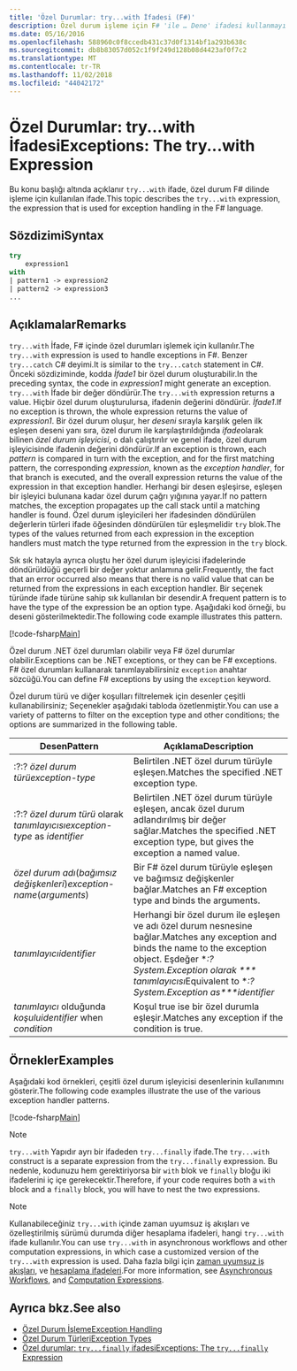 ```yaml
---
title: 'Özel Durumlar: try...with İfadesi (F#)'
description: Özel durum işleme için F# 'ile … Dene' ifadesi kullanmayı öğrenin.
ms.date: 05/16/2016
ms.openlocfilehash: 588960c0f8ccedb431c37d0f1314bf1a293b638c
ms.sourcegitcommit: db8b83057d052c1f9f249d128b08d4423af0f7c2
ms.translationtype: MT
ms.contentlocale: tr-TR
ms.lasthandoff: 11/02/2018
ms.locfileid: "44042172"
---
```

# <a name="exceptions-the-trywith-expression"></a><span data-ttu-id="8b889-103">Özel Durumlar: try...with İfadesi</span><span class="sxs-lookup"><span data-stu-id="8b889-103">Exceptions: The try...with Expression</span></span>

<span data-ttu-id="8b889-104">Bu konu başlığı altında açıklanır `try...with` ifade, özel durum F# dilinde işleme için kullanılan ifade.</span><span class="sxs-lookup"><span data-stu-id="8b889-104">This topic describes the `try...with` expression, the expression that is used for exception handling in the F# language.</span></span>

## <a name="syntax"></a><span data-ttu-id="8b889-105">Sözdizimi</span><span class="sxs-lookup"><span data-stu-id="8b889-105">Syntax</span></span>

```fsharp
try
    expression1
with
| pattern1 -> expression2
| pattern2 -> expression3
...
```

## <a name="remarks"></a><span data-ttu-id="8b889-106">Açıklamalar</span><span class="sxs-lookup"><span data-stu-id="8b889-106">Remarks</span></span>

<span data-ttu-id="8b889-107">`try...with` İfade, F# içinde özel durumları işlemek için kullanılır.</span><span class="sxs-lookup"><span data-stu-id="8b889-107">The `try...with` expression is used to handle exceptions in F#.</span></span> <span data-ttu-id="8b889-108">Benzer `try...catch` C# deyimi.</span><span class="sxs-lookup"><span data-stu-id="8b889-108">It is similar to the `try...catch` statement in C#.</span></span> <span data-ttu-id="8b889-109">Önceki sözdiziminde, kodda *İfade1* bir özel durum oluşturabilir.</span><span class="sxs-lookup"><span data-stu-id="8b889-109">In the preceding syntax, the code in *expression1* might generate an exception.</span></span> <span data-ttu-id="8b889-110">`try...with` İfade bir değer döndürür.</span><span class="sxs-lookup"><span data-stu-id="8b889-110">The `try...with` expression returns a value.</span></span> <span data-ttu-id="8b889-111">Hiçbir özel durum oluşturulursa, ifadenin değerini döndürür. *İfade1*.</span><span class="sxs-lookup"><span data-stu-id="8b889-111">If no exception is thrown, the whole expression returns the value of *expression1*.</span></span> <span data-ttu-id="8b889-112">Bir özel durum oluşur, her *deseni* sırayla karşılık gelen ilk eşleşen deseni yanı sıra, özel durum ile karşılaştırıldığında *ifade*olarak bilinen *özel durum işleyicisi*, o dalı çalıştırılır ve genel ifade, özel durum işleyicisinde ifadenin değerini döndürür.</span><span class="sxs-lookup"><span data-stu-id="8b889-112">If an exception is thrown, each *pattern* is compared in turn with the exception, and for the first matching pattern, the corresponding *expression*, known as the *exception handler*, for that branch is executed, and the overall expression returns the value of the expression in that exception handler.</span></span> <span data-ttu-id="8b889-113">Herhangi bir desen eşleşirse, eşleşen bir işleyici bulunana kadar özel durum çağrı yığınına yayar.</span><span class="sxs-lookup"><span data-stu-id="8b889-113">If no pattern matches, the exception propagates up the call stack until a matching handler is found.</span></span> <span data-ttu-id="8b889-114">Özel durum işleyicileri her ifadesinden döndürülen değerlerin türleri ifade öğesinden döndürülen tür eşleşmelidir `try` blok.</span><span class="sxs-lookup"><span data-stu-id="8b889-114">The types of the values returned from each expression in the exception handlers must match the type returned from the expression in the `try` block.</span></span>

<span data-ttu-id="8b889-115">Sık sık hatayla ayrıca oluştu her özel durum işleyicisi ifadelerinde döndürüldüğü geçerli bir değer yoktur anlamına gelir.</span><span class="sxs-lookup"><span data-stu-id="8b889-115">Frequently, the fact that an error occurred also means that there is no valid value that can be returned from the expressions in each exception handler.</span></span> <span data-ttu-id="8b889-116">Bir seçenek türünde ifade türüne sahip sık kullanılan bir desendir.</span><span class="sxs-lookup"><span data-stu-id="8b889-116">A frequent pattern is to have the type of the expression be an option type.</span></span> <span data-ttu-id="8b889-117">Aşağıdaki kod örneği, bu deseni gösterilmektedir.</span><span class="sxs-lookup"><span data-stu-id="8b889-117">The following code example illustrates this pattern.</span></span>

[!code-fsharp[Main](../../../../samples/snippets/fsharp/lang-ref-2/snippet5601.fs)]

<span data-ttu-id="8b889-118">Özel durum .NET özel durumları olabilir veya F# özel durumlar olabilir.</span><span class="sxs-lookup"><span data-stu-id="8b889-118">Exceptions can be .NET exceptions, or they can be F# exceptions.</span></span> <span data-ttu-id="8b889-119">F# özel durumları kullanarak tanımlayabilirsiniz `exception` anahtar sözcüğü.</span><span class="sxs-lookup"><span data-stu-id="8b889-119">You can define F# exceptions by using the `exception` keyword.</span></span>

<span data-ttu-id="8b889-120">Özel durum türü ve diğer koşulları filtrelemek için desenler çeşitli kullanabilirsiniz; Seçenekler aşağıdaki tabloda özetlenmiştir.</span><span class="sxs-lookup"><span data-stu-id="8b889-120">You can use a variety of patterns to filter on the exception type and other conditions; the options are summarized in the following table.</span></span>

|<span data-ttu-id="8b889-121">Desen</span><span class="sxs-lookup"><span data-stu-id="8b889-121">Pattern</span></span>|<span data-ttu-id="8b889-122">Açıklama</span><span class="sxs-lookup"><span data-stu-id="8b889-122">Description</span></span>|
|-------|-----------|
|<span data-ttu-id="8b889-123">:?</span><span class="sxs-lookup"><span data-stu-id="8b889-123">:?</span></span> <span data-ttu-id="8b889-124">*özel durum türü*</span><span class="sxs-lookup"><span data-stu-id="8b889-124">*exception-type*</span></span>|<span data-ttu-id="8b889-125">Belirtilen .NET özel durum türüyle eşleşen.</span><span class="sxs-lookup"><span data-stu-id="8b889-125">Matches the specified .NET exception type.</span></span>|
|<span data-ttu-id="8b889-126">:?</span><span class="sxs-lookup"><span data-stu-id="8b889-126">:?</span></span> <span data-ttu-id="8b889-127">*özel durum türü* olarak *tanımlayıcısı*</span><span class="sxs-lookup"><span data-stu-id="8b889-127">*exception-type* as *identifier*</span></span>|<span data-ttu-id="8b889-128">Belirtilen .NET özel durum türüyle eşleşen, ancak özel durum adlandırılmış bir değer sağlar.</span><span class="sxs-lookup"><span data-stu-id="8b889-128">Matches the specified .NET exception type, but gives the exception a named value.</span></span>|
|<span data-ttu-id="8b889-129">*özel durum adı*(*bağımsız değişkenleri*)</span><span class="sxs-lookup"><span data-stu-id="8b889-129">*exception-name*(*arguments*)</span></span>|<span data-ttu-id="8b889-130">Bir F# özel durum türüyle eşleşen ve bağımsız değişkenler bağlar.</span><span class="sxs-lookup"><span data-stu-id="8b889-130">Matches an F# exception type and binds the arguments.</span></span>|
|<span data-ttu-id="8b889-131">*tanımlayıcı*</span><span class="sxs-lookup"><span data-stu-id="8b889-131">*identifier*</span></span>|<span data-ttu-id="8b889-132">Herhangi bir özel durum ile eşleşen ve adı özel durum nesnesine bağlar.</span><span class="sxs-lookup"><span data-stu-id="8b889-132">Matches any exception and binds the name to the exception object.</span></span> <span data-ttu-id="8b889-133">Eşdeğer \**:? System.Exception olarak \*\*\* tanımlayıcısı*</span><span class="sxs-lookup"><span data-stu-id="8b889-133">Equivalent to \**:? System.Exception as\*\*\*identifier*</span></span>|
|<span data-ttu-id="8b889-134">*tanımlayıcı* olduğunda *koşulu*</span><span class="sxs-lookup"><span data-stu-id="8b889-134">*identifier* when *condition*</span></span>|<span data-ttu-id="8b889-135">Koşul true ise bir özel durumla eşleşir.</span><span class="sxs-lookup"><span data-stu-id="8b889-135">Matches any exception if the condition is true.</span></span>|

## <a name="examples"></a><span data-ttu-id="8b889-136">Örnekler</span><span class="sxs-lookup"><span data-stu-id="8b889-136">Examples</span></span>

<span data-ttu-id="8b889-137">Aşağıdaki kod örnekleri, çeşitli özel durum işleyicisi desenlerinin kullanımını gösterir.</span><span class="sxs-lookup"><span data-stu-id="8b889-137">The following code examples illustrate the use of the various exception handler patterns.</span></span>

[!code-fsharp[Main](../../../../samples/snippets/fsharp/lang-ref-2/snippet5602.fs)]

>[!NOTE]
<span data-ttu-id="8b889-138">`try...with` Yapıdır ayrı bir ifadeden `try...finally` ifade.</span><span class="sxs-lookup"><span data-stu-id="8b889-138">The `try...with` construct is a separate expression from the `try...finally` expression.</span></span> <span data-ttu-id="8b889-139">Bu nedenle, kodunuzu hem gerektiriyorsa bir `with` blok ve `finally` bloğu iki ifadelerini iç içe gerekecektir.</span><span class="sxs-lookup"><span data-stu-id="8b889-139">Therefore, if your code requires both a `with` block and a `finally` block, you will have to nest the two expressions.</span></span>

>[!NOTE]
<span data-ttu-id="8b889-140">Kullanabileceğiniz `try...with` içinde zaman uyumsuz iş akışları ve özelleştirilmiş sürümü durumda diğer hesaplama ifadeleri, hangi `try...with` ifade kullanılır.</span><span class="sxs-lookup"><span data-stu-id="8b889-140">You can use `try...with` in asynchronous workflows and other computation expressions, in which case a customized version of the `try...with` expression is used.</span></span> <span data-ttu-id="8b889-141">Daha fazla bilgi için [zaman uyumsuz iş akışları](../asynchronous-workflows.md), ve [hesaplama ifadeleri](../computation-expressions.md).</span><span class="sxs-lookup"><span data-stu-id="8b889-141">For more information, see [Asynchronous Workflows](../asynchronous-workflows.md), and [Computation Expressions](../computation-expressions.md).</span></span>

## <a name="see-also"></a><span data-ttu-id="8b889-142">Ayrıca bkz.</span><span class="sxs-lookup"><span data-stu-id="8b889-142">See also</span></span>

- [<span data-ttu-id="8b889-143">Özel Durum İşleme</span><span class="sxs-lookup"><span data-stu-id="8b889-143">Exception Handling</span></span>](index.md)
- [<span data-ttu-id="8b889-144">Özel Durum Türleri</span><span class="sxs-lookup"><span data-stu-id="8b889-144">Exception Types</span></span>](exception-types.md)
- [<span data-ttu-id="8b889-145">Özel durumlar: `try...finally` ifadesi</span><span class="sxs-lookup"><span data-stu-id="8b889-145">Exceptions: The `try...finally` Expression</span></span>](the-try-finally-expression.md)
